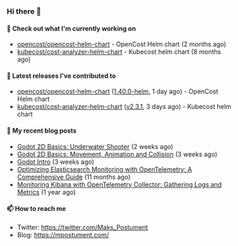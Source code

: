 ### Hi there 👋

#### 👷 Check out what I'm currently working on

- [opencost/opencost-helm-chart](https://github.com/opencost/opencost-helm-chart) - OpenCost Helm chart  (2 months ago)
- [kubecost/cost-analyzer-helm-chart](https://github.com/kubecost/cost-analyzer-helm-chart) - Kubecost helm chart (8 months ago)

#### 🔭 Latest releases I've contributed to

- [opencost/opencost-helm-chart](https://github.com/opencost/opencost-helm-chart) ([1.40.0-helm](https://github.com/opencost/opencost-helm-chart/releases/tag/1.40.0-helm), 1 day ago) - OpenCost Helm chart 
- [kubecost/cost-analyzer-helm-chart](https://github.com/kubecost/cost-analyzer-helm-chart) ([v2.3.1](https://github.com/kubecost/cost-analyzer-helm-chart/releases/tag/v2.3.1), 3 days ago) - Kubecost helm chart

#### 📜 My recent blog posts

- [Godot 2D Basics: Underwater Shooter](https://mpostument.com/posts/programming/godot/godot_underwater_shooter/) (2 weeks ago)
- [Godot 2D Basics: Movement, Animation and Collision](https://mpostument.com/posts/programming/godot/godot_movement_collision/) (3 weeks ago)
- [Godot Intro](https://mpostument.com/posts/programming/godot/godot_intro/) (3 weeks ago)
- [Optimizing Elasticsearch Monitoring with OpenTelemetry: A Comprehensive Guide](https://mpostument.com/posts/programming/observability/otel-elasticsearch/) (11 months ago)
- [Monitoring Kibana with OpenTelemetry Collector: Gathering Logs and Metrics](https://mpostument.com/posts/programming/observability/otel-kibana/) (1 year ago)

#### 📫 How to reach me

- Twitter: https://twitter.com/Maks_Postument
- Blog: https://mpostument.com/
